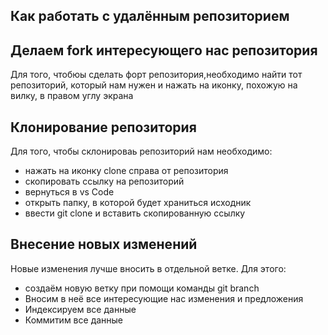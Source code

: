 ## Как работать с удалённым репозиторием

## Делаем fork интересующего нас репозитория
Для того, чтобюы сделать форт репозитория,необходимо найти тот репозиторий, который нам нужен и нажать на иконку, похожую на вилку, в правом углу экрана

## Клонирование репозитория
Для того, чтобы склонироваь репозиторий нам необходимо:
+ нажать на иконку clone справа от репозитория
+ скопировать ссылку на репозиторий
+ вернуться в vs Code
+ открыть папку, в которой будет храниться исходник
+ ввести git clone и вставить скопированную ссылку

## Внесение новых изменений
Новые изменения лучше вносить в отдельной ветке. Для этого:
+ создаём новую ветку при помощи команды git branch
+ Вносим в неё все интересующие нас изменения и предложения
+ Индексируем все данные
+ Коммитим все данные
